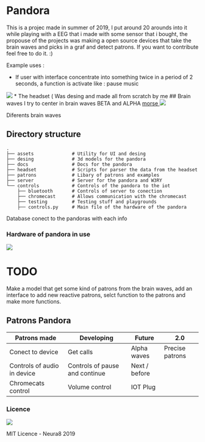 # Pandora     

This is a projec made in summer of 2019, I put around 20 arounds into it while playing with a EEG that i made with some sensor that i bought, the propouse of the projects was making a open source devices that take the brain waves and picks in a graf and detect patrons.
If you want to contribute feel free to do it. :) 

Example uses :
  - If user with interface concentrate into something twice in a period of 2 seconds, a function is activate like : pause music

<img src="https://firebasestorage.googleapis.com/v0/b/shopylite.appspot.com/o/images%2F1595035355006_Artboard%20(1).png?alt=media&token=e9d78c64-44ce-49ff-9c7e-ba5a333d2481">
* The headset ( Was desing and made all from scratch by me 
## Brain waves 
I try to center in brain waves BETA and ALPHA <a href="https://en.wikipedia.org/wiki/Morse_code"> morse </a>

<img src="https://www.paranormal-explore.com/images/brain-waves.png">


<dl>
  <dt>Diferents brain waves</dt>

</dl>

Directory structure
------
    .
    ├── assets              # Utility for UI and desing 
    ├── desing              # 3d models for the pandora
    ├── docs                # Docs for the pandora
    ├── headset             # Scripts for parser the data from the headset
    ├── patrons             # Libary of patrons and examples
    ├── server              # Server for the pandora and W3RY
    └── controls            # Controls of the pandora to the iot
        ├── bluetooth       # Controls of server to conection
        ├── chromecast      # Allows communication with the chromecast
        ├── testing         # Testing stuff and playgrounds
        ├── controls.py     # Main file of the hardware of the pandora
     


Database conect to the pandoras with each info

### Hardware of pandora in use 

<img src="https://github.com/neura8/pandora/blob/master/assets/pandora.png?raw=true">


# TODO

Make a model that get some kind of patrons from the brain waves, add an interface to add new reactive patrons, selct function to the patrons and make more functions.



## Patrons Pandora

| Patrons made  | Developing    | Future  |  2.0 |
| ------------- | ------------- |---------| -----|
| Conect to device  | Get calls | Alpha waves | Precise patrons |
| Controls of audio in device  | Controls of pause and continue  | Next / before | 
| Chromecats control | Volume control  | IOT Plug



### Licence 

<img src="http://seawisphunter.com/minibuffer/api/MIT-License-transparent.png">

MIT Licence - Neura8 2019
